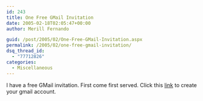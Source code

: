 ```yaml
---
id: 243
title: One Free GMail Invitation
date: 2005-02-18T02:05:47+00:00
author: Merill Fernando

guid: /post/2005/02/One-Free-GMail-Invitation.aspx
permalink: /2005/02/one-free-gmail-invitation/
dsq_thread_id:
  - "77712826"
categories:
  - Miscellaneous
---
```

I have a free GMail invitation. First come first served. Click this <A href="http://gmail.google.com/gmail/d-2-mail%40merill.net-0604ff7668288a8be6a302e1f8e1f4425bf2ea87">link</A> to create your gmail account.